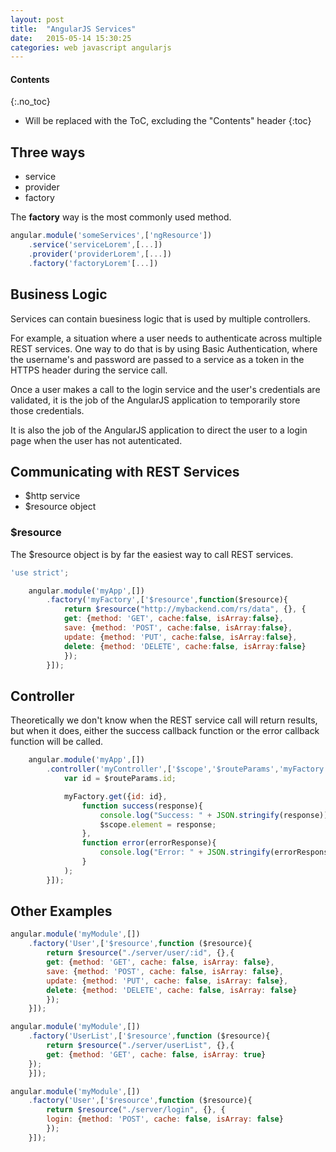 ```yaml
---
layout: post
title:  "AngularJS Services"
date:   2015-05-14 15:30:25
categories: web javascript angularjs
---
```


#### Contents
{:.no_toc}

* Will be replaced with the ToC, excluding the "Contents" header
{:toc}

## Three ways

* service
* provider
* factory

The **factory** way is the most commonly used method.

```javascript
angular.module('someServices',['ngResource'])
    .service('serviceLorem',[...])
    .provider('providerLorem',[...])
    .factory('factoryLorem'[...])
```

## Business Logic

Services can contain buesiness logic that is used by multiple controllers.

For example, a situation where a user needs to authenticate across multiple REST services. One way to do that is by using Basic Authentication, where the username's and password are passed to a service as a token in the HTTPS header during the service call.

Once a user makes a call to the login service and the user's credentials are validated, it is the job of the AngularJS application to temporarily store those credentials. 

It is also the job of the AngularJS application to direct the user to a login page when the user has not autenticated.

## Communicating with REST Services

* $http service
* $resource object

### $resource

The $resource object is by far the easiest way to call REST services.

```javascript
'use strict';

    angular.module('myApp',[])
        .factory('myFactory',['$resource',function($resource){
            return $resource("http://mybackend.com/rs/data", {}, {
            get: {method: 'GET', cache:false, isArray:false},
            save: {method: 'POST', cache:false, isArray:false},
            update: {method: 'PUT', cache:false, isArray:false},
            delete: {method: 'DELETE', cache:false, isArray:false}
            });
        }]);
```

## Controller

Theoretically we don't know when the REST service call will return results, but when it does, either the success callback function or the error callback function will be called.

```javascript
    angular.module('myApp',[])
        .controller('myController',['$scope','$routeParams','myFactory',function($scope,$routeParams,myFactory){
            var id = $routeParams.id;

            myFactory.get({id: id}, 
                function success(response){
                    console.log("Success: " + JSON.stringify(response));
                    $scope.element = response;
                },
                function error(errorResponse){
                    console.log("Error: " + JSON.stringify(errorResponse));
                }
            );
        }]);

```

## Other Examples

```javascript
angular.module('myModule',[])
    .factory('User',['$resource',function ($resource){
        return $resource("./server/user/:id", {},{
        get: {method: 'GET', cache: false, isArray: false},
        save: {method: 'POST', cache: false, isArray: false},
        update: {method: 'PUT', cache: false, isArray: false},
        delete: {method: 'DELETE', cache: false, isArray: false}
        });
    }]);
```

```javascript
angular.module('myModule',[])
    .factory('UserList',['$resource',function ($resource){
        return $resource("./server/userList", {},{
        get: {method: 'GET', cache: false, isArray: true}
    });
    }]);
```

```javascript
angular.module('myModule',[])
    .factory('User',['$resource',function ($resource){
        return $resource("./server/login", {}, {
        login: {method: 'POST', cache: false, isArray: false}
        });
    }]);
```
